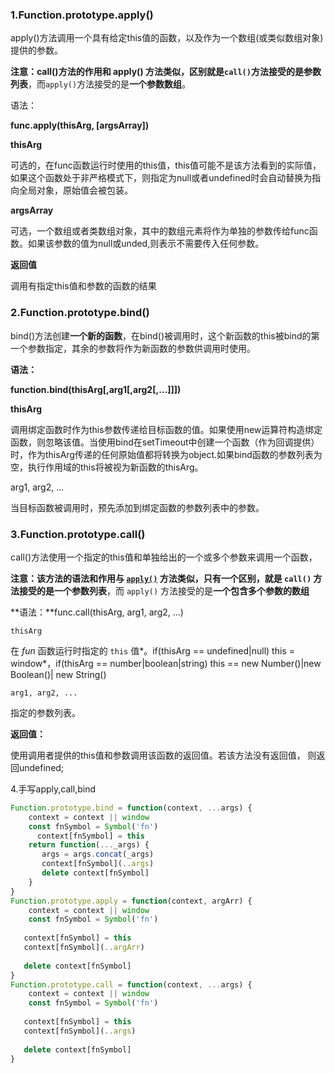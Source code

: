 ### **1.Function.prototype.apply()**

apply()方法调用一个具有给定this值的函数，以及作为一个数组(或类似数组对象)提供的参数。

**注意：**call()方法的作用和 apply() 方法类似，区别就是`call()`方法接受的是**参数列表**，而`apply()`方法接受的是**一个参数数组**。

语法：

**func.apply(thisArg, [argsArray])**

 **thisArg**

 可选的，在func函数运行时使用的this值，this值可能不是该方法看到的实际值，如果这个函数处于非严格模式下，则指定为null或者undefined时会自动替换为指向全局对象，原始值会被包装。

**argsArray**

可选，一个数组或者类数组对象，其中的数组元素将作为单独的参数传给func函数。如果该参数的值为null或unded,则表示不需要传入任何参数。

**返回值**

调用有指定this值和参数的函数的结果

### **2.Function.prototype.bind()**

bind()方法创建**一个新的函数**，在bind()被调用时，这个新函数的this被bind的第一个参数指定，其余的参数将作为新函数的参数供调用时使用。

**语法：**

**function.bind(thisArg[,arg1[,arg2[,...]]])**

**thisArg**

调用绑定函数时作为this参数传递给目标函数的值。如果使用new运算符构造绑定函数，则忽略该值。当使用bind在setTimeout中创建一个函数（作为回调提供）时，作为thisArg传递的任何原始值都将转换为object.如果bind函数的参数列表为空，执行作用域的this将被视为新函数的thisArg。

arg1, arg2, ...

当目标函数被调用时，预先添加到绑定函数的参数列表中的参数。

### **3.Function.prototype.call()**

call()方法使用一个指定的this值和单独给出的一个或多个参数来调用一个函数，

**注意：**该方法的语法和作用与 [`apply()`](https://developer.mozilla.org/zh-CN/docs/Web/JavaScript/Reference/Global_Objects/Function/apply) 方法类似，只有一个区别，就是 `call()` 方法接受的是**一个参数列表**，而 `apply()` 方法接受的是**一个包含多个参数的数组**

**语法：**func.call(thisArg, arg1, arg2, ...)

```
thisArg
```

在 *fun* 函数运行时指定的 `this` 值*。if(thisArg == undefined|null) this = window*，if(thisArg == number|boolean|string) this == new Number()|new Boolean()| new String()

```
arg1, arg2, ...
```

指定的参数列表。

**返回值：** 

使用调用者提供的this值和参数调用该函数的返回值。若该方法没有返回值， 则返回undefined;

4.手写apply,call,bind

```js
Function.prototype.bind = function(context, ...args) {
    context = context || window
    const fnSymbol = Symbol('fn')
      context[fnSymbol] = this
    return function(..._args) {
       args = args.concat(_args) 
       context[fnSymbol](..args)
       delete context[fnSymbol]
    }
}
Function.prototype.apply = function(context, argArr) {
    context = context || window
    const fnSymbol = Symbol('fn')
    
   context[fnSymbol] = this
   context[fnSymbol](..argArr)
   
   delete context[fnSymbol]
}
Function.prototype.call = function(context, ...args) {
    context = context || window
    const fnSymbol = Symbol('fn')
    
   context[fnSymbol] = this
   context[fnSymbol](..args)
   
   delete context[fnSymbol]
}
```



















